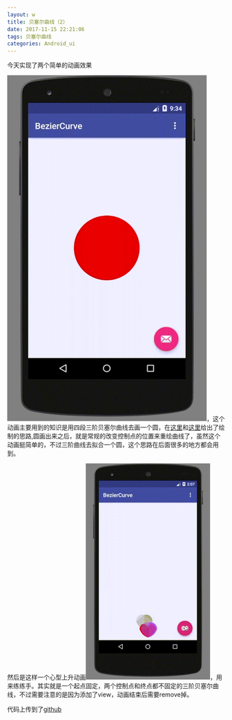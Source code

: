 ```yaml
---
layout: w
title: 贝塞尔曲线（2）
date: 2017-11-15 22:21:06
tags: 贝塞尔曲线
categories: Android_ui
---
```




今天实现了两个简单的动画效果

<!--more-->

[![圆形渐变](https://github.com/nangonghuang/BezierCurve/raw/master/screencaps/Heart.gif)](https://github.com/nangonghuang/BezierCurve/blob/master/screencaps/Heart.gif)，这个动画主要用到的知识是用四段三阶贝塞尔曲线去画一个圆，在[这里](http://www.cnblogs.com/ArthurQQ/articles/1730214.html)和[这里](http://spencermortensen.com/articles/bezier-circle/)给出了绘制的思路,圆画出来之后，就是常规的改变控制点的位置来重绘曲线了，虽然这个动画挺简单的，不过三阶曲线去拟合一个圆，这个思路在后面很多的地方都会用到。



然后是这样一个心型上升动画[![圆形渐变](https://github.com/nangonghuang/BezierCurve/raw/master/screencaps/heartview.gif)](https://github.com/nangonghuang/BezierCurve/blob/master/screencaps/heartview.gif)，用来练练手。其实就是一个起点固定，两个控制点和终点都不固定的三阶贝塞尔曲线，不过需要注意的是因为添加了view，动画结束后需要remove掉。

代码上传到了[github](https://github.com/nangonghuang/BezierCurve)

